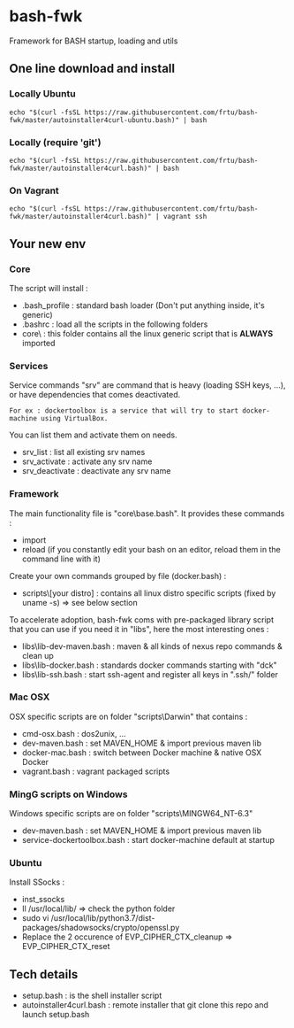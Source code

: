 # bash-fwk
Framework for BASH startup, loading and utils


## One line download and install
### Locally Ubuntu
	echo "$(curl -fsSL https://raw.githubusercontent.com/frtu/bash-fwk/master/autoinstaller4curl-ubuntu.bash)" | bash

### Locally (require 'git')
	echo "$(curl -fsSL https://raw.githubusercontent.com/frtu/bash-fwk/master/autoinstaller4curl.bash)" | bash


### On Vagrant

	echo "$(curl -fsSL https://raw.githubusercontent.com/frtu/bash-fwk/master/autoinstaller4curl.bash)" | vagrant ssh


## Your new env

### Core

The script will install :

- .bash_profile : standard bash loader (Don't put anything inside, it's generic)
- .bashrc : load all the scripts in the following folders
- core\ : this folder contains all the linux generic script that is **ALWAYS** imported

### Services

Service commands "srv" are command that is heavy (loading SSH keys, ...), or have dependencies that comes deactivated.

    For ex : dockertoolbox is a service that will try to start docker-machine using VirtualBox.

You can list them and activate them on needs.

- srv_list : list all existing srv names
- srv_activate : activate any srv name
- srv_deactivate : deactivate any srv name 


### Framework

The main functionality file is "core\base.bash". It provides these commands : 

- import
- reload (if you constantly edit your bash on an editor, reload them in the command line with it)

Create your own commands grouped by file (docker.bash) :

- scripts\\[your distro] : contains all linux distro specific scripts (fixed by uname -s) => see below section

To accelerate adoption, bash-fwk coms with pre-packaged library script that you can use if you need it in "libs\", here the most interesting ones :

- libs\lib-dev-maven.bash : maven & all kinds of nexus repo commands & clean up
- libs\lib-docker.bash : standards docker commands starting with "dck"
- libs\lib-ssh.bash : start ssh-agent and register all keys in ".ssh/" folder


### Mac OSX

OSX specific scripts are on folder "scripts\Darwin\" that contains :

- cmd-osx.bash : dos2unix, ...
- dev-maven.bash : set MAVEN_HOME & import previous maven lib
- docker-mac.bash : switch between Docker machine & native OSX Docker
- vagrant.bash : vagrant packaged scripts

### MingG scripts on Windows

Windows specific scripts are on folder "scripts\MINGW64_NT-6.3\"

- dev-maven.bash : set MAVEN_HOME & import previous maven lib
- service-dockertoolbox.bash : start docker-machine default at startup

### Ubuntu

Install SSocks :

- inst_ssocks
- ll /usr/local/lib/ => check the python folder
- sudo vi /usr/local/lib/python3.7/dist-packages/shadowsocks/crypto/openssl.py
- Replace the 2 occurence of EVP_CIPHER_CTX_cleanup => EVP_CIPHER_CTX_reset

## Tech details
- setup.bash : is the shell installer script
- autoinstaller4curl.bash : remote installer that git clone this repo and launch setup.bash

